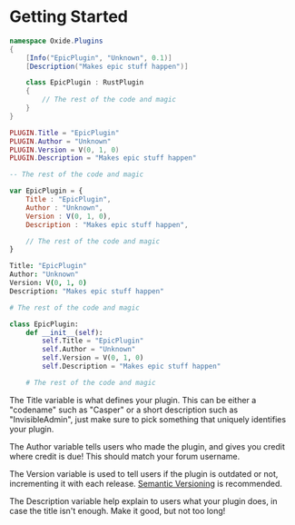 # Getting Started

``` csharp
namespace Oxide.Plugins
{
    [Info("EpicPlugin", "Unknown", 0.1)]
    [Description("Makes epic stuff happen")]

    class EpicPlugin : RustPlugin
    {
        // The rest of the code and magic
    }
}
```

``` lua
PLUGIN.Title = "EpicPlugin"
PLUGIN.Author = "Unknown"
PLUGIN.Version = V(0, 1, 0)
PLUGIN.Description = "Makes epic stuff happen"

-- The rest of the code and magic
```

``` javascript
var EpicPlugin = {
    Title : "EpicPlugin",
    Author : "Unknown",
    Version : V(0, 1, 0),
    Description : "Makes epic stuff happen",

    // The rest of the code and magic
}
```

``` coffeescript
Title: "EpicPlugin"
Author: "Unknown"
Version: V(0, 1, 0)
Description: "Makes epic stuff happen"

# The rest of the code and magic
```

``` python
class EpicPlugin:
    def __init__(self):
        self.Title = "EpicPlugin"
        self.Author = "Unknown"
        self.Version = V(0, 1, 0)
        self.Description = "Makes epic stuff happen"

    # The rest of the code and magic
```

The Title variable is what defines your plugin. This can be either a "codename" such as "Casper" or a short description such as "InvisibleAdmin", just make sure to pick something that uniquely identifies your plugin.

The Author variable tells users who made the plugin, and gives you credit where credit is due! This should match your forum username.

The Version variable is used to tell users if the plugin is outdated or not, incrementing it with each release. [Semantic Versioning](http://semver.org/) is recommended.

The Description variable help explain to users what your plugin does, in case the title isn't enough. Make it good, but not too long!
